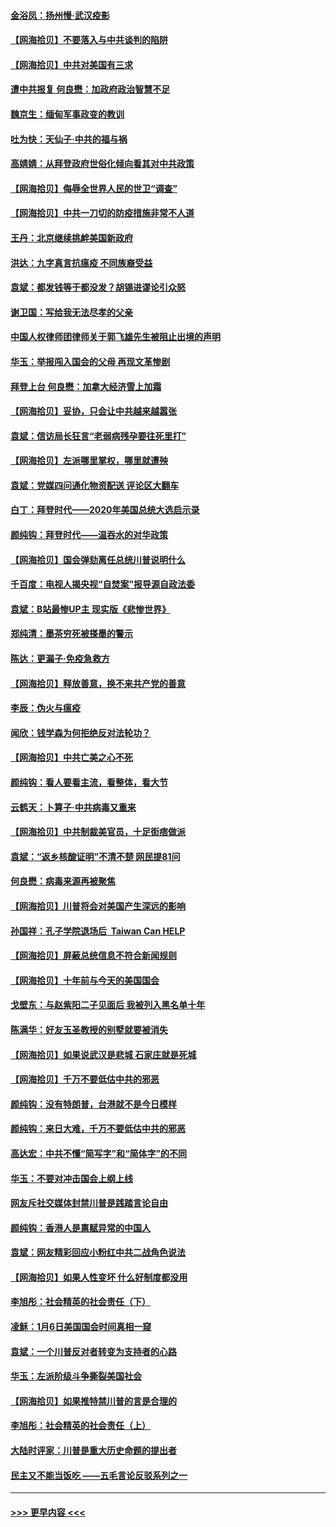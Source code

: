 #### [金浴凤：扬州慢‧武汉疫影](../pages/nsc993/n12737248.md?t=02062301) 
#### [【网海拾贝】不要落入与中共谈判的陷阱](../pages/nsc993/n12735229.md?t=02062301) 
#### [【网海拾贝】中共对美国有三求](../pages/nsc993/n12735197.md?t=02062301) 
#### [遭中共报复 何良懋：加政府政治智慧不足](../pages/nsc993/n12734323.md?t=02062301) 
#### [魏京生：缅甸军事政变的教训](../pages/nsc993/n12732470.md?t=02062301) 
#### [吐为快：天仙子·中共的福与祸](../pages/nsc993/n12732165.md?t=02062301) 
#### [高婧婧：从拜登政府世俗化倾向看其对中共政策](../pages/nsc993/n12730028.md?t=02062301) 
#### [【网海拾贝】侮辱全世界人民的世卫“调查”](../pages/nsc993/n12727884.md?t=02062301) 
#### [【网海拾贝】中共一刀切的防疫措施非常不人道](../pages/nsc993/n12724879.md?t=02062301) 
#### [王丹：北京继续挑衅美国新政府](../pages/nsc993/n12722456.md?t=02062301) 
#### [洪达：九字真言抗瘟疫 不同族裔受益](../pages/nsc993/n12722448.md?t=02062301) 
#### [袁斌：都发钱等于都没发？胡锡进谬论引众怒](../pages/nsc993/n12722393.md?t=02062301) 
#### [谢卫国：写给我无法尽孝的父亲](../pages/nsc993/n12720325.md?t=02062301) 
#### [中国人权律师团律师关于郭飞雄先生被阻止出境的声明](../pages/nsc993/n12720203.md?t=02062301) 
#### [华玉：举报闯入国会的父母 再现文革惨剧](../pages/nsc993/n12719070.md?t=02062301) 
#### [拜登上台 何良懋：加拿大经济雪上加霜](../pages/nsc993/n12718943.md?t=02062301) 
#### [【网海拾贝】妥协，只会让中共越来越嚣张](../pages/nsc993/n12717392.md?t=02062301) 
#### [袁斌：信访局长狂言“老弱病残孕要往死里打”](../pages/nsc993/n12717343.md?t=02062301) 
#### [【网海拾贝】左派哪里掌权，哪里就遭殃](../pages/nsc993/n12715009.md?t=02062301) 
#### [袁斌：党媒四问通化物资配送 评论区大翻车](../pages/nsc993/n12714950.md?t=02062301) 
#### [白丁：拜登时代——2020年美国总统大选启示录](../pages/nsc993/n12714920.md?t=02062301) 
#### [颜纯钩：拜登时代——温吞水的对华政策](../pages/nsc993/n12713245.md?t=02062301) 
#### [【网海拾贝】国会弹劾离任总统川普说明什么](../pages/nsc993/n12712816.md?t=02062301) 
#### [千百度：电视人揭央视“自焚案”报导源自政法委](../pages/nsc993/n12709760.md?t=02062301) 
#### [袁斌：B站最惨UP主 现实版《悲惨世界》](../pages/nsc993/n12709686.md?t=02062301) 
#### [郑纯清：墨茶穷死被搽墨的警示](../pages/nsc993/n12709262.md?t=02062301) 
#### [陈达：更漏子·免疫急救方](../pages/nsc993/n12709244.md?t=02062301) 
#### [【网海拾贝】释放善意，换不来共产党的善意](../pages/nsc993/n12708361.md?t=02062301) 
#### [李辰：伪火与瘟疫](../pages/nsc993/n12707981.md?t=02062301) 
#### [闻欣：钱学森为何拒绝反对法轮功？](../pages/nsc993/n12707407.md?t=02062301) 
#### [【网海拾贝】中共亡美之心不死](../pages/nsc993/n12707621.md?t=02062301) 
#### [颜纯钩：看人要看主流，看整体，看大节](../pages/nsc993/n12707536.md?t=02062301) 
#### [云鹤天：卜算子‧中共病毒又重来](../pages/nsc993/n12707408.md?t=02062301) 
#### [【网海拾贝】中共制裁美官员，十足街痞做派](../pages/nsc993/n12705115.md?t=02062301) 
#### [袁斌：“返乡核酸证明”不清不楚 网民提81问](../pages/nsc993/n12704982.md?t=02062301) 
#### [何良懋：病毒来源再被聚焦](../pages/nsc993/n12704944.md?t=02062301) 
#### [【网海拾贝】川普将会对美国产生深远的影响](../pages/nsc993/n12703045.md?t=02062301) 
#### [孙国祥：孔子学院退场后  Taiwan Can HELP](../pages/nsc993/n12702430.md?t=02062301) 
#### [【网海拾贝】屏蔽总统信息不符合新闻规则](../pages/nsc993/n12699998.md?t=02062301) 
#### [【网海拾贝】十年前与今天的美国国会](../pages/nsc993/n12696993.md?t=02062301) 
#### [戈壁东：与赵紫阳二子见面后 我被列入黑名单十年](../pages/nsc993/n12696215.md?t=02062301) 
#### [陈满华：好友玉圣教授的别墅就要被消失](../pages/nsc993/n12695411.md?t=02062301) 
#### [【网海拾贝】如果说武汉是悲城 石家庄就是死城](../pages/nsc993/n12694589.md?t=02062301) 
#### [【网海拾贝】千万不要低估中共的邪恶](../pages/nsc993/n12692771.md?t=02062301) 
#### [颜纯钩：没有特朗普，台港就不是今日模样](../pages/nsc993/n12692678.md?t=02062301) 
#### [颜纯钩：来日大难，千万不要低估中共的邪恶](../pages/nsc993/n12692080.md?t=02062301) 
#### [高达宏：中共不懂“简写字”和“简体字”的不同](../pages/nsc993/n12692068.md?t=02062301) 
#### [华玉：不要对冲击国会上纲上线](../pages/nsc993/n12689948.md?t=02062301) 
#### [网友斥社交媒体封禁川普是践踏言论自由](../pages/nsc993/n12687482.md?t=02062301) 
#### [颜纯钩：香港人是禀赋异常的中国人](../pages/nsc993/n12685142.md?t=02062301) 
#### [袁斌：网友精彩回应小粉红中共二战角色说法](../pages/nsc993/n12684994.md?t=02062301) 
#### [【网海拾贝】如果人性变坏 什么好制度都没用](../pages/nsc993/n12683000.md?t=02062301) 
#### [李旭彤：社会精英的社会责任（下）](../pages/nsc993/n12680604.md?t=02062301) 
#### [凌稣：1月6日美国国会时间真相一窥](../pages/nsc993/n12682780.md?t=02062301) 
#### [袁斌：一个川普反对者转变为支持者的心路](../pages/nsc993/n12682700.md?t=02062301) 
#### [华玉：左派阶级斗争撕裂美国社会](../pages/nsc993/n12681226.md?t=02062301) 
#### [【网海拾贝】如果推特禁川普的言是合理的](../pages/nsc993/n12681232.md?t=02062301) 
#### [李旭彤：社会精英的社会责任（上）](../pages/nsc993/n12680501.md?t=02062301) 
#### [大陆时评家：川普是重大历史命题的提出者](../pages/nsc993/n12679904.md?t=02062301) 
#### [民主又不能当饭吃 ——五毛言论反驳系列之一](../pages/nsc993/n12679877.md?t=02062301) 

----
#### [ >>> 更早内容 <<< ](../indexes/nsc993-earlier.md)
